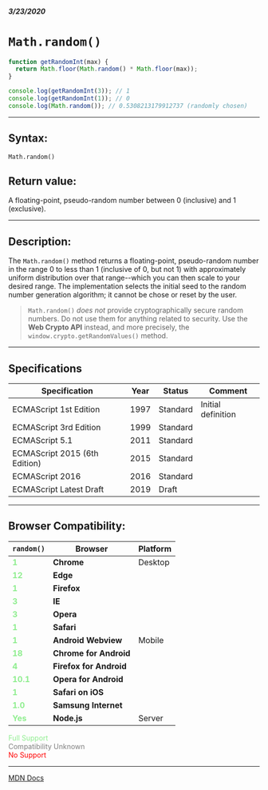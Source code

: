 ##### 3/23/2020
# `Math.random()`

```js
function getRandomInt(max) {
  return Math.floor(Math.random() * Math.floor(max));
}

console.log(getRandomInt(3)); // 1
console.log(getRandomInt(1)); // 0
console.log(Math.random()); // 0.5308213179912737 (randomly chosen)
```

---

## Syntax:
`Math.random()`

## Return value:
A floating-point, pseudo-random number between 0 (inclusive) and 1 (exclusive).

---

## Description:
The `Math.random()` method returns a floating-point, pseudo-random number in the range 0 to less than 1 (inclusive of 0, but not 1) with approximately uniform distribution over that range--which you can then scale to your desired range.  The implementation selects the initial seed to the random number generation algorithm; it cannot be chose or reset by the user.

  > `Math.random()` _does not_ provide cryptographically secure random numbers.  Do not use them for anything related to security.  Use the **Web Crypto API** instead, and more precisely, the `window.crypto.getRandomValues()` method.

---

## Specifications
| Specification | Year | Status | Comment |
|---|---|---|---|
| ECMAScript 1st Edition | 1997 | Standard | Initial definition |
| ECMAScript 3rd Edition | 1999 | Standard |  |
| ECMAScript 5.1 | 2011 | Standard |  |
| ECMAScript 2015 (6th Edition) | 2015 | Standard |  |
| ECMAScript 2016 | 2016 | Standard |  |
| ECMAScript Latest Draft | 2019 | Draft |  |

---

## Browser Compatibility:
| `random()` | Browser | Platform |
|---|---|---|
| <span style="color: lightgreen">**1**</span> | **Chrome** | Desktop | 
| <span style="color: lightgreen">**12**</span> | **Edge** || 
| <span style="color: lightgreen">**1**</span> | **Firefox** || 
| <span style="color: lightgreen">**3**</span> | **IE** || 
| <span style="color: lightgreen">**3**</span> | **Opera** || 
| <span style="color: lightgreen">**1**</span> | **Safari** || 
| <span style="color: lightgreen">**1**</span> | **Android Webview** | Mobile | 
| <span style="color: lightgreen">**18**</span> | **Chrome for Android** || 
| <span style="color: lightgreen">**4**</span> | **Firefox for Android** || 
| <span style="color: lightgreen">**10.1**</span> | **Opera for Android** || 
| <span style="color: lightgreen">**1**</span> | **Safari on iOS** || 
| <span style="color: lightgreen">**1.0**</span> | **Samsung Internet** || 
| <span style="color: lightgreen">**Yes**</span> | **Node.js** | Server | 

<span style="color: lightgreen">Full Support</span>  
<span style="color: grey">Compatibility Unknown</span>  
<span style="color: red">No Support</span>

---

[MDN Docs](https://developer.mozilla.org/en-US/docs/Web/JavaScript/Reference/Global_Objects/Math/random)